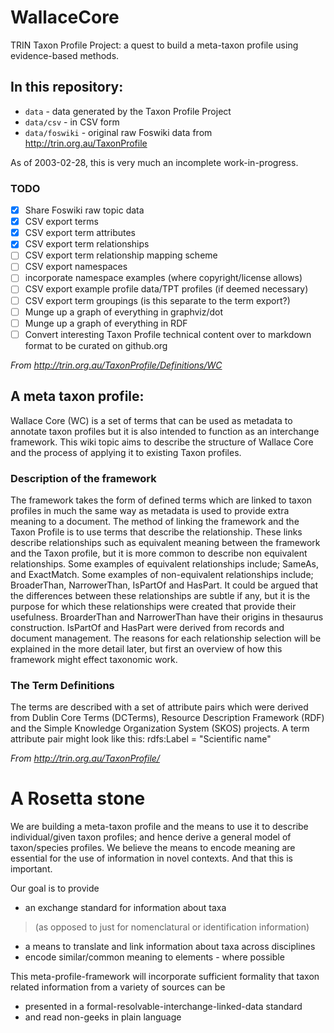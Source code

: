 WallaceCore
===========

TRIN Taxon Profile Project: a quest to build a meta-taxon profile using evidence-based methods.

In this repository:
-------------------
 * `data` - data generated by the Taxon Profile Project
 * `data/csv` - in CSV form
 * `data/foswiki` - original raw Foswiki data from http://trin.org.au/TaxonProfile

As of 2003-02-28, this is very much an incomplete work-in-progress.
### TODO
- [x] Share Foswiki raw topic data
- [x] CSV export terms
- [x] CSV export term attributes
- [x] CSV export term relationships
- [ ] CSV export term relationship mapping scheme
- [ ] CSV export namespaces
- [ ] incorporate namespace examples (where copyright/license allows)
- [ ] CSV export example profile data/TPT profiles (if deemed necessary)
- [ ] CSV export term groupings (is this separate to the term export?)
- [ ] Munge up a graph of everything in graphviz/dot
- [ ] Munge up a graph of everything in RDF
- [ ] Convert interesting Taxon Profile technical content over to markdown format to be curated on github.org

*From <http://trin.org.au/TaxonProfile/Definitions/WC>*

A meta taxon profile:
---------------------

Wallace Core (WC) is a set of terms that can be used as metadata to annotate taxon profiles but it is also intended to function as an interchange framework. This wiki topic aims to describe the structure of Wallace Core and the process of applying it to existing Taxon profiles.

### Description of the framework

The framework takes the form of defined terms which are linked to taxon profiles in much the same way as metadata is used to provide extra meaning to a document. The method of linking the framework and the Taxon Profile is to use terms that describe the relationship. These links describe relationships such as equivalent meaning between the framework and the Taxon profile, but it is more common to describe non equivalent relationships. Some examples of equivalent relationships include; SameAs, and ExactMatch. Some examples of non-equivalent relationships include; BroaderThan, NarrowerThan, IsPartOf and HasPart. It could be argued that the differences between these relationships are subtle if any, but it is the purpose for which these relationships were created that provide their usefulness. BroarderThan and NarrowerThan have their origins in thesaurus construction. IsPartOf and HasPart were derived from records and document management. The reasons for each relationship selection will be explained in the more detail later, but first an overview of how this framework might effect taxonomic work.

### The Term Definitions

The terms are described with a set of attribute pairs which were derived from Dublin Core Terms (DCTerms), Resource Description Framework (RDF) and the Simple Knowledge Organization System (SKOS) projects. A term attribute pair might look like this: rdfs:Label = "Scientific name"

*From <http://trin.org.au/TaxonProfile/>*

A Rosetta stone
===============
We are building a meta-taxon profile and the means to use it to describe individual/given taxon profiles; and hence derive a general model of taxon/species profiles. We believe the means to encode meaning are essential for the use of information in novel contexts. And that this is important.

Our goal is to provide

* an exchange standard for information about taxa
> (as opposed to just for nomenclatural or identification information) 
* a means to translate and link information about taxa across disciplines
* encode similar/common meaning to elements - where possible 

This meta-profile-framework will incorporate sufficient formality that taxon related information from a variety of sources can be

* presented in a formal-resolvable-interchange-linked-data standard
* and read non-geeks in plain language
